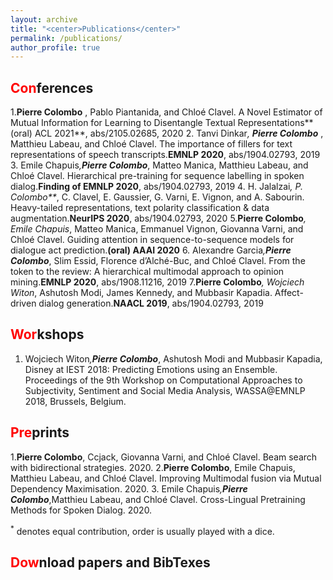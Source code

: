 ```yaml
---
layout: archive
title: "<center>Publications</center>"
permalink: /publications/
author_profile: true
---
```


<span style="color:red">Con</span>ferences
---
1.**Pierre Colombo** , Pablo Piantanida, and Chloé Clavel. A Novel Estimator of Mutual Information for Learning to Disentangle Textual Representations**(oral) ACL 2021**, abs/2105.02685, 2020
2. Tanvi Dinkar<sup>*</sup>, **Pierre Colombo** <sup>*</sup>, Matthieu Labeau, and Chloé Clavel. The importance of fillers for
text representations of speech transcripts.**EMNLP 2020**, abs/1904.02793, 2019
3. Emile Chapuis<sup>*</sup>,**Pierre Colombo**<sup>*</sup>, Matteo Manica, Matthieu Labeau, and Chloé Clavel. Hierarchical
pre-training for sequence labelling in spoken dialog.**Finding of EMNLP 2020**, abs/1904.02793, 2019
4. H. Jalalzai<sup>*</sup>, P. Colombo**<sup>*</sup>, C. Clavel, E. Gaussier, G. Varni, E. Vignon, and A. Sabourin. Heavy-tailed
representations, text polarity classification & data augmentation.**NeurIPS 2020**, abs/1904.02793, 2020
5.**Pierre Colombo**<sup>*</sup>, Emile Chapuis<sup>*</sup>, Matteo Manica, Emmanuel Vignon, Giovanna Varni, and Chloé
Clavel. Guiding attention in sequence-to-sequence models for dialogue act prediction.**(oral) AAAI 2020**
6. Alexandre Garcia<sup>*</sup>,**Pierre Colombo**<sup>*</sup>, Slim Essid, Florence d’Alché-Buc, and Chloé Clavel. From the token to the review: A hierarchical multimodal approach to opinion mining.**EMNLP 2020**, abs/1908.11216,
2019
7.**Pierre Colombo**<sup>*</sup>, Wojciech Witon<sup>*</sup>, Ashutosh Modi, James Kennedy, and Mubbasir Kapadia.
Affect-driven dialog generation.**NAACL 2019**, abs/1904.02793, 2019


<span style="color:red">Wor</span>kshops
---
1. Wojciech Witon<sup>*</sup>,**Pierre Colombo**<sup>*</sup>, Ashutosh Modi and Mubbasir Kapadia, Disney at IEST 2018: Predicting Emotions using an Ensemble. Proceedings of the 9th Workshop on Computational Approaches to Subjectivity, Sentiment and Social Media Analysis, WASSA@EMNLP 2018, Brussels, Belgium.

<span style="color:red">Pre</span>prints
---
1.**Pierre Colombo**, Ccjack, Giovanna Varni, and Chloé Clavel. Beam search with bidirectional strategies.
2020.
2.**Pierre Colombo**, Emile Chapuis, Matthieu Labeau, and Chloé Clavel. Improving Multimodal fusion via Mutual Dependency Maximisation. 2020.
3. Emile Chapuis<sup>*</sup>,**Pierre Colombo**<sup>*</sup>,Matthieu Labeau, and Chloé Clavel. Cross-Lingual Pretraining Methods for Spoken Dialog. 2020.


<sup>*</sup> denotes equal contribution, order is usually played with a dice.


<span style="color:red">Dow</span>nload papers and BibTexes
---
<script src="https://bibbase.org/show?bib=https://dblp.org/pid/229/3167.bib&jsonp=1"></script>